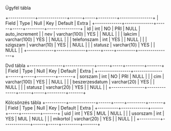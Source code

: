 Ügyfél tábla

+-------------+--------------+------+-----+---------+----------------+
| Field       | Type         | Null | Key | Default | Extra          |
+-------------+--------------+------+-----+---------+----------------+
| id          | int          | NO   | PRI | NULL    | auto_increment |
| nev         | varchar(100) | YES  |     | NULL    |                |
| lakcim      | varchar(100) | YES  |     | NULL    |                |
| telefonszam | int          | YES  |     | NULL    |                |
| szigszam    | varchar(10)  | YES  |     | NULL    |                |
| statusz     | varchar(10)  | YES  |     | NULL    |                |
+-------------+--------------+------+-----+---------+----------------+

Dvd tábla
+----------------+--------------+------+-----+---------+-------+
| Field          | Type         | Null | Key | Default | Extra |
+----------------+--------------+------+-----+---------+-------+
| sorszam        | int          | NO   | PRI | NULL    |       |
| cim            | varchar(100) | YES  |     | NULL    |       |
| beszerzesdatum | varchar(20)  | YES  |     | NULL    |       |
| statusz        | varchar(20)  | YES  |     | NULL    |       |
+----------------+--------------+------+-----+---------+-------+

Kölcsönzés tábla
+----------+-------------+------+-----+---------+-------+
| Field    | Type        | Null | Key | Default | Extra |
+----------+-------------+------+-----+---------+-------+
| uid      | int         | YES  | MUL | NULL    |       |
| usorszam | int         | YES  | MUL | NULL    |       |
| mikortol | varchar(20) | YES  |     | NULL    |       |
+----------+-------------+------+-----+---------+-------+
